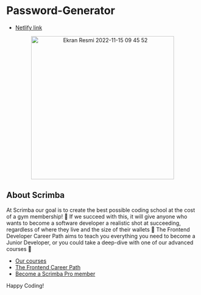 # Password-Generator
- [Netlify link](https://inspiring-eclair-2a33d2.netlify.app)
<div align="center">
<img width="375"alt="Ekran Resmi 2022-11-15 09 45 52" src="https://user-images.githubusercontent.com/69525712/201848072-b1cba66a-4330-4365-99e0-4a7a15136173.png">
</div>

## About Scrimba

At Scrimba our goal is to create the best possible coding school at the cost of a gym membership! 💜
If we succeed with this, it will give anyone who wants to become a software developer a realistic shot at succeeding, regardless of where they live and the size of their wallets 🎉
The Frontend Developer Career Path aims to teach you everything you need to become a Junior Developer, or you could take a deep-dive with one of our advanced courses 🚀

- [Our courses](https://scrimba.com/allcourses)
- [The Frontend Career Path](https://scrimba.com/learn/frontend)
- [Become a Scrimba Pro member](https://scrimba.com/pricing)

Happy Coding!

